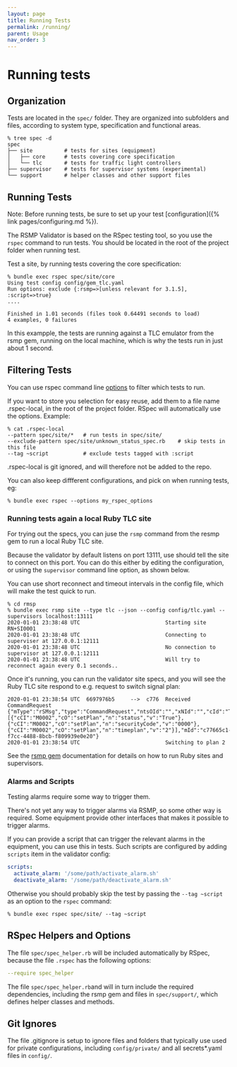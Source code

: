 ```yaml
---
layout: page
title: Running Tests
permalink: /running/
parent: Usage
nav_order: 3
---
```


# Running tests
## Organization
Tests are located in the `spec/` folder. They are organized into subfolders and files, according to system type, specification and functional areas.

```
% tree spec -d                          
spec
├── site          # tests for sites (equipment)
│   ├── core      # tests covering core specification
│   └── tlc       # tests for traffic light controllers
├── supervisor    # tests for supervisor systems (experimental)
└── support       # helper classes and other support files 
```

## Running Tests
Note: Before running tests, be sure to set up your test [configuration]({% link pages/configuring.md %}).

The RSMP Validator is based on the RSpec testing tool, so you use the `rspec` command to run tests. You should be located in the root of the project folder when running test.

Test a site, by running tests covering the core specification:

```
% bundle exec rspec spec/site/core
Using test config config/gem_tlc.yaml
Run options: exclude {:rsmp=>[unless relevant for 3.1.5], :script=>true}
....

Finished in 1.01 seconds (files took 0.64491 seconds to load)
4 examples, 0 failures
```

In this exampple, the tests are running against a TLC emulator from the rsmp gem, running on the local machine, which is why the tests run in just about 1 second.


## Filtering Tests
You can use rspec command line [options](https://rspec.info/) to filter which tests to run.

If you want to store you selection for easy reuse, add them to a file name .rspec-local, in the root of the project folder. RSpec will automatically use the options. Example:

```
% cat .rspec-local
--pattern spec/site/*   # run tests in spec/site/
--exclude-pattern spec/site/unknown_status_spec.rb    # skip tests in this file
--tag ~script           # exclude tests tagged with :script
```

 .rspec-local is git ignored, and will therefore not be added to the repo. 

You can also keep diffferent configurations, and pick on when running tests, eg:

```
% bundle exec rspec --options my_rspec_options
```

### Running tests again a local Ruby TLC site
For trying out the specs, you can juse the `rsmp` command from the resmp gem to run a local Ruby TLC site. 

Because the validator by default listens on port 13111, use should tell the site to connect on this port. You can do this either by editing the configuration, or using the `supervisor` command line option, as shown below.

You can use short reconnect and timeout intervals in the config file, which will make the test quick to run.

```
% cd rmsp
% bundle exec rsmp site --type tlc --json --config config/tlc.yaml --supervisors localhost:13111
2020-01-01 23:38:48 UTC                           Starting site RN+SI0001
2020-01-01 23:38:48 UTC                           Connecting to superviser at 127.0.0.1:12111
2020-01-01 23:38:48 UTC                           No connection to supervisor at 127.0.0.1:12111
2020-01-01 23:38:48 UTC                           Will try to reconnect again every 0.1 seconds..
```

Once it's running, you can run the validator site specs, and you will see the Ruby TLC site respond to e.g. request to switch signal plan:

```
2020-01-01 23:38:54 UTC  6697976b5     -->  c776  Received CommandRequest {"mType":"rSMsg","type":"CommandRequest","ntsOId":"","xNId":"","cId":"TC","arg":[{"cCI":"M0002","cO":"setPlan","n":"status","v":"True"},{"cCI":"M0002","cO":"setPlan","n":"securityCode","v":"0000"},{"cCI":"M0002","cO":"setPlan","n":"timeplan","v":"2"}],"mId":"c77665c1-f7cc-4488-8bcb-f809939e0e20"}
2020-01-01 23:38:54 UTC                           Switching to plan 2
```

See the [rsmp gem](https://github.com/rsmp-nordic/rsmp) documentation for details on how to run Ruby sites and supervisors.

### Alarms and Scripts
Testing alarms require some way to trigger them.

There's not yet any way to trigger alarms via RSMP, so some other way is required. Some equipment provide other interfaces that makes it possible to trigger alarms.

If you can provide a script that can trigger the relevant alarms in the equipment, you can use this in tests. Such scripts are configured by adding `scripts` item in the validator config:

```yaml
scripts:
  activate_alarm: '/some/path/activate_alarm.sh'
  deactivate_alarm: '/some/path/deactivate_alarm.sh'
```

Otherwise you should probably skip the test by passing the `--tag ~script` as an option to the `rspec` command:

```
% bundle exec rspec spec/site/ --tag ~script
```
 
## RSpec Helpers and Options
The file `spec/spec_helper.rb` will be included automatically by RSpec, because the file `.rspec` has the following options:

```yaml
--require spec_helper
```
 
The file `spec/spec_helper.rb`and will in turn include the required dependencies, including the rsmp gem and files in `spec/support/`, which defines helper classes and methods.

## Git Ignores
The file .gitignore is setup to ignore files and folders that typically use used for private configurations, including `config/private/` and all secrets*.yaml files in `config/`.